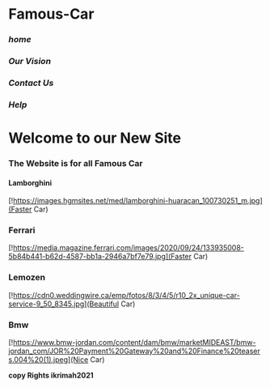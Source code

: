 # Famous-Car

### *home*

### *Our Vision*

### *Contact Us*

### *Help*


# Welcome to our New Site

### The Website is for all Famous Car 


#### **Lamborghini**
[!https://images.hgmsites.net/med/lamborghini-huaracan_100730251_m.jpg](Faster Car)

### **Ferrari**
[!https://media.magazine.ferrari.com/images/2020/09/24/133935008-5b84b441-b62d-4587-bb1a-2946a7bf7e79.jpg](Faster Car)

### **Lemozen**
[!https://cdn0.weddingwire.ca/emp/fotos/8/3/4/5/r10_2x_unique-car-service-9_50_8345.jpg](Beautiful Car)

### **Bmw**
[!https://www.bmw-jordan.com/content/dam/bmw/marketMIDEAST/bmw-jordan_com/JOR%20Payment%20Gateway%20and%20Finance%20teasers.004%20(1).jpeg](Nice Car)

****copy Rights ikrimah2021****
